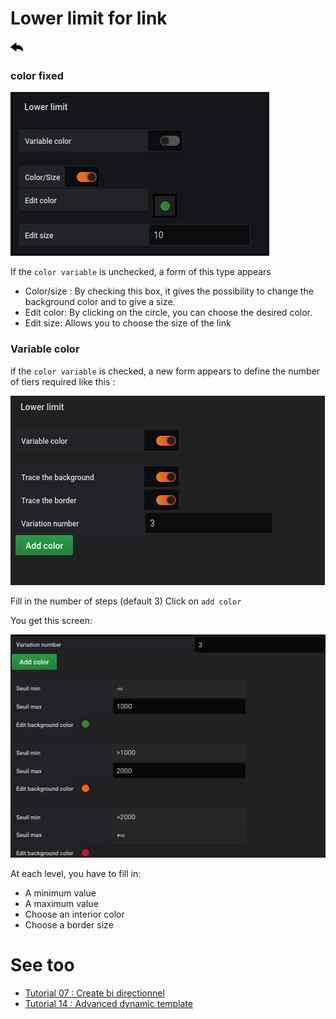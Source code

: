 # Lower limit for link

[![](../../screenshots/other/Go-back.png)](coordinates.md)

### color fixed

![lower limit](../../screenshots/editor/coordinates/lower-limit/lower-limit-link.png)

If the `color variable` is unchecked, a form of this type appears

- Color/size : By checking this box, it gives the possibility to change the background color and to give a size.
- Edit color: By clicking on the circle, you can choose the desired color.
- Edit size: Allows you to choose the size of the link

### Variable color

if the `color variable` is checked, a new form appears to define the number of tiers required like this :

![lower limit](../../screenshots/editor/coordinates/lower-limit/lower-limit-variable.png)

Fill in the number of steps (default 3)
Click on `add color`

You get this screen:

![lower limit](../../screenshots/editor/coordinates/lower-limit/variable-color-input.jpg)

At each level, you have to fill in:

- A minimum value
- A maximum value
- Choose an interior color
- Choose a border size

# See too

- [Tutorial 07 : Create bi directionnel](../demo/tutorial07.md)
- [Tutorial 14 : Advanced dynamic template](../demo/tutorial14.md)
